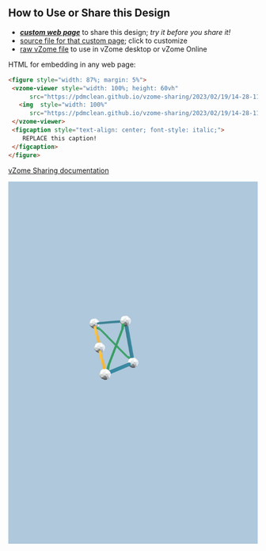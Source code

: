 
## How to Use or Share this Design

 - [***custom web page***][post] to share this design; *try it before you share it!*
 - [source file for that custom page][source]; click to customize
 - [raw vZome file][raw] to use in vZome desktop or vZome Online
 
 HTML for embedding in any web page:
 ```html
<figure style="width: 87%; margin: 5%">
  <vzome-viewer style="width: 100%; height: 60vh"
       src="https://pdmclean.github.io/vzome-sharing/2023/02/19/14-28-11-Orthoscheme/Orthoscheme.vZome" >
    <img  style="width: 100%"
       src="https://pdmclean.github.io/vzome-sharing/2023/02/19/14-28-11-Orthoscheme/Orthoscheme.png" >
  </vzome-viewer>
  <figcaption style="text-align: center; font-style: italic;">
     REPLACE this caption!
  </figcaption>
</figure>
 ```

[vZome Sharing documentation](https://vzome.github.io/vzome/sharing.html#how-it-works)

![Image](<Orthoscheme.png>)


[post]: <https://pdmclean.github.io/vzome-sharing/2023/02/19/Orthoscheme-14-28-11.html>
[source]: <https://github.com/pdmclean/vzome-sharing/edit/main/_posts/2023-02-19-Orthoscheme-14-28-11.md>
[raw]: <https://raw.githubusercontent.com/pdmclean/vzome-sharing/main/2023/02/19/14-28-11-Orthoscheme/Orthoscheme.vZome>